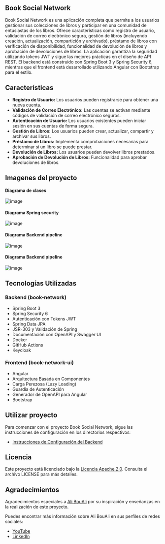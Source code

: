 ## Book Social Network

Book Social Network es una aplicación completa que permite a los usuarios gestionar sus colecciones de libros y participar en una comunidad de entusiastas de los libros. Ofrece características como registro de usuario, validación de correo electrónico segura, gestión de libros (incluyendo creación, actualización, compartición y archivado), préstamo de libros con verificación de disponibilidad, funcionalidad de devolución de libros y aprobación de devoluciones de libros. La aplicación garantiza la seguridad utilizando tokens JWT y sigue las mejores prácticas en el diseño de API REST. El backend está construido con Spring Boot 3 y Spring Security 6, mientras que el frontend está desarrollado utilizando Angular con Bootstrap para el estilo.

## Características

- **Registro de Usuario:** Los usuarios pueden registrarse para obtener una nueva cuenta.
- **Validación de Correo Electrónico:** Las cuentas se activan mediante códigos de validación de correo electrónico seguros.
- **Autenticación de Usuario:** Los usuarios existentes pueden iniciar sesión en sus cuentas de forma segura.
- **Gestión de Libros:** Los usuarios pueden crear, actualizar, compartir y archivar sus libros.
- **Préstamo de Libros:** Implementa comprobaciones necesarias para determinar si un libro se puede prestar.
- **Devolución de Libros:** Los usuarios pueden devolver libros prestados.
- **Aprobación de Devolución de Libros:** Funcionalidad para aprobar devoluciones de libros.

## Imagenes del proyecto

#### Diagrama de clases

![image](https://github.com/Agslz/book-social-network/assets/83142033/36824e68-a550-4557-bee8-e3db97cfcb43)

#### Diagrama Spring security 

![image](https://github.com/Agslz/book-social-network/assets/83142033/2338f7bd-b734-4fe7-9abb-a86f696440d2)

#### Diagrama Backend pipeline

![image](https://github.com/Agslz/book-social-network/assets/83142033/f0d446d6-d88a-4110-a362-fe594e6b6c38)

#### Diagrama Backend pipeline

![image](https://github.com/Agslz/book-social-network/assets/83142033/24d79c1b-6a66-4453-a1bb-803fba62a707)

## Tecnologías Utilizadas

### Backend (book-network)

- Spring Boot 3
- Spring Security 6
- Autenticación con Tokens JWT
- Spring Data JPA
- JSR-303 y Validación de Spring
- Documentación con OpenAPI y Swagger UI
- Docker
- GitHub Actions
- Keycloak

### Frontend (book-network-ui)

- Angular
- Arquitectura Basada en Componentes
- Carga Perezosa (Lazy Loading)
- Guardia de Autenticación
- Generador de OpenAPI para Angular
- Bootstrap

## Utilizar proyecto

Para comenzar con el proyecto Book Social Network, sigue las instrucciones de configuración en los directorios respectivos:

- [Instrucciones de Configuración del Backend](https://github.com/Agslz/book-social-network/blob/main/book-network/README.md)
<!-- [Instrucciones de Configuración del Frontend](#instrucciones-de-configuración-del-frontend)-->

## Licencia

Este proyecto está licenciado bajo la [Licencia Apache 2.0](LICENSE). Consulta el archivo LICENSE para más detalles.

## Agradecimientos

Agradecimientos especiales a [Ali BouAli](https://www.youtube.com/@BoualiAli) por su inspiración y enseñanzas en la realización de este proyecto.

Puedes encontrar más información sobre Ali BouAli en sus perfiles de redes sociales:
- [YouTube](https://www.youtube.com/@BoualiAli)
- [LinkedIn](https://www.linkedin.com/in/bouali-ali-33026072/)

